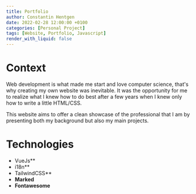 ```yaml
---
title: Portfolio
author: Constantin Hentgen
date: 2022-02-28 12:00:00 +0100
categories: [Personal Project]
tags: [Website, Portfolio, Javascript]
render_with_liquid: false
---
```


# Context

Web development is what made me start and love computer science, that's why creating my own website was inevitable. It was the opportunity for me to realize what I knew how to do best after a few years when I knew only how to write a little HTML/CSS.

This website aims to offer a clean showcase of the professional that I am by presenting both my background but also my main projects.

# Technologies

- VueJs\*\*
- i18n\*\*
- TailwindCSS\*\*
- **Marked**
- **Fontawesome**
